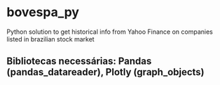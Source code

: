 # bovespa_py
Python solution to get historical info from Yahoo Finance on companies listed in brazilian stock market
## Bibliotecas necessárias: Pandas (pandas_datareader), Plotly (graph_objects)
